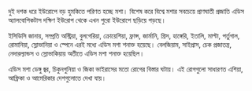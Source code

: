 দুই দশক ধরে ইউরোপে বড় হুমকিতে পরিণত হচ্ছে মশা। বিশেষ করে বিশ্বে মশার সবচেয়ে প্রাণঘাতী প্রজাতি এডিস অ্যালবোপিকটাস দক্ষিণ ইউরোপ থেকে এখন পুরো ইউরোপে ছড়িয়ে পড়ছে।

ইসিডিসি জানায়, সম্প্রতি অস্ট্রিয়া, বুলগেরিয়া, ক্রোয়েশিয়া, ফ্রান্স, জার্মানি, গ্রিস, হাঙ্গেরি, ইতালি, মাল্টা, পর্তুগাল, রোমানিয়া, স্লোভানিয়া ও স্পেনে এরই মধ্যে এডিস মশা শনাক্ত হয়েছে। বেলজিয়াম, সাইপ্রাস, চেক প্রজাতন্ত্র, নেদারল্যান্ডস ও স্লোভাকিয়ায় অতীতে এডিস মশা শনাক্ত হয়েছিল।

এডিস মশা ডেঙ্গু জ্বর, চিকুনগুনিয়া ও জিকা ভাইরাসের মতো রোগের বিস্তার ঘটায়। এই রোগগুলো সাধারণত এশিয়া, আফ্রিকা ও আমেরিকার দেশগুলোতে দেখা যায়।

